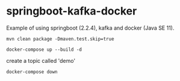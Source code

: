 # springboot-kafka-docker

Example of using springboot (2.2.4), kafka and docker (Java SE 11).

`mvn clean package -Dmaven.test.skip=true`

`docker-compose up --build -d`

create a topic called 'demo'

`docker-compose down`
